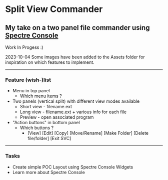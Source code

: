 ﻿# Split View Commander

## My take on a two panel file commander using [Spectre Console](https://spectreconsole.net/)

Work In Progess :)

2023-10-04 Some images have been added to the Assets folder for inspiration on which features to implement.

---

### Feature (wish-)list

* Menu in top panel
	* Which menu items ?
* Two panels (vertical split) with different view modes available
	* Short view - filename.ext
	* Long view - filename.ext + various info for each file
	* Preview - open associated program
* "Action buttons" in bottom panel
	* Which buttons ?
		* [View] [Edit] [Copy] [Move/Rename] [Make Folder] [Delete file/folder] [Exit SVC]

---

### Tasks

* Create simple POC Layout using Spectre Console Widgets
* Learn more about Spectre Console